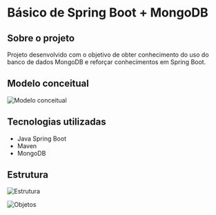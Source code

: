 # Básico de Spring Boot + MongoDB

## Sobre o projeto

Projeto desenvolvido com o objetivo de obter conhecimento do uso do banco de dados MongoDB e reforçar
conhecimentos em Spring Boot.

## Modelo conceitual

![Modelo conceitual](https://i.imgur.com/psIDTlT.png)


## Tecnologias utilizadas

- Java Spring Boot
- Maven
- MongoDB

## Estrutura

![Estrutura](https://i.imgur.com/0SRQUNZ.png)

![Objetos](https://i.imgur.com/FcReMPX.png)
